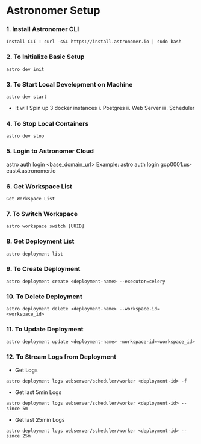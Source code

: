 # Astronomer Setup

### 1. Install Astronomer CLI
```
Install CLI : curl -sSL https://install.astronomer.io | sudo bash
```
### 2.  To Initialize Basic Setup
```
astro dev init
```
 ### 3.  To Start Local Development on Machine  
``` 
astro dev start
```
* It will Spin up 3 docker instances
	i.  Postgres
    ii.  Web Server
    iii.  Scheduler
### 4. To Stop Local Containers
```
astro dev stop
```
### 5. Login to Astronomer Cloud
   astro auth login <base_domain_url>
   Example: astro auth login gcp0001.us-east4.astronomer.io
### 6.  Get Workspace List
```
Get Workspace List
```
### 7. To Switch Workspace
```
astro workspace switch [UUID]
```
### 8. Get Deployment List
```
astro deployment list
```
### 9. To Create Deployment
```
astro deployment create <deployment-name> --executor=celery
```
### 10. To Delete Deployment
```
astro deployment delete <deployment-name> --workspace-id=<workspace_id>
```
### 11. To Update Deployment
```
astro deployment update <deployment-name> -workspace-id=<workspace_id>
```
### 12. To Stream Logs from Deployment
* Get Logs
```
astro deployment logs webserver/scheduler/worker <deployment-id> -f
```
* Get last 5min Logs 
```
astro deployment logs webserver/scheduler/worker <deployment-id> --since 5m
``` 
* Get last 25min Logs
```
astro deployment logs webserver/scheduler/worker <deployment-id> --since 25m
```
